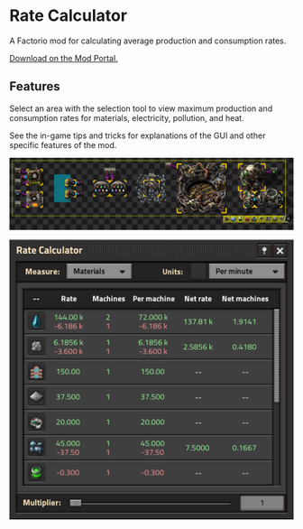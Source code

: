 # Rate Calculator

A Factorio mod for calculating average production and consumption rates.

[Download on the Mod Portal.](https://mods.factorio.com/mod/RateCalculator)

## Features

Select an area with the selection tool to view maximum production and consumption rates for materials, electricity, pollution, and heat.

See the in-game tips and tricks for explanations of the GUI and other specific features of the mod.

![](resources/selection.png)

![](resources/gui.png)